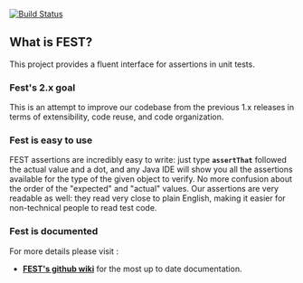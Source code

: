 [![Build Status](https://secure.travis-ci.org/tedyoung/fest-assert-2.x.png)](https://travis-ci.org/#!/tedyoung/fest-assert-2.x)

## What is FEST?

This project provides a fluent interface for assertions in unit tests.

### Fest's 2.x goal

This is an attempt to improve our codebase from the previous 1.x releases in terms of extensibility, code reuse,
and code organization.

### Fest is easy to use

FEST assertions are incredibly easy to write: just type **```assertThat```** followed the actual value and a dot,
and any Java  IDE will show you all the assertions available for the type of the given object to verify. No more
confusion about the order of the "expected" and "actual" values. Our assertions are very readable as well:
they read very close to plain English, making it easier for non-technical people to read test code.

### Fest is documented

For more details please visit :

* **[FEST's github wiki](https://github.com/alexruiz/fest-assert-2.x/wiki)** for the most up to date documentation.
